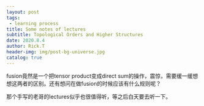 ```yaml
---
layout: post
tags: 
 - learning process
title: Some notes of lectures
subtitle: Topological Orders and Higher Structures
date: 2020.8.4
author: Rick.T
header-img: img/post-bg-universe.jpg
catalog: true
---
```


fusion竟然是一个把tensor product变成direct sum的操作，震惊，需要缓一缓想想这两者的区别。还有想问在做fusion的时候应该有什么规则呢？

那个手写的老哥的lectures似乎也很值得听，等之后白天要去听一下。
